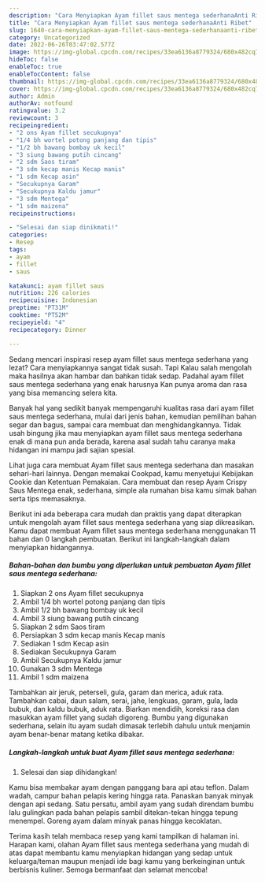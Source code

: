 ```yaml
---
description: "Cara Menyiapkan Ayam fillet saus mentega sederhanaAnti Ribet"
title: "Cara Menyiapkan Ayam fillet saus mentega sederhanaAnti Ribet"
slug: 1640-cara-menyiapkan-ayam-fillet-saus-mentega-sederhanaanti-ribet
category: Uncategorized
date: 2022-06-26T03:47:02.577Z
image: https://img-global.cpcdn.com/recipes/33ea6136a8779324/680x482cq70/ayam-fillet-saus-mentega-sederhana-foto-resep-utama.jpg
hideToc: false
enableToc: true
enableTocContent: false
thumbnail: https://img-global.cpcdn.com/recipes/33ea6136a8779324/680x482cq70/ayam-fillet-saus-mentega-sederhana-foto-resep-utama.jpg
cover: https://img-global.cpcdn.com/recipes/33ea6136a8779324/680x482cq70/ayam-fillet-saus-mentega-sederhana-foto-resep-utama.jpg
author: Admin
authorAv: notfound
ratingvalue: 3.2
reviewcount: 3
recipeingredient:
- "2 ons Ayam fillet secukupnya"
- "1/4 bh wortel potong panjang dan tipis"
- "1/2 bh bawang bombay uk kecil"
- "3 siung bawang putih cincang"
- "2 sdm Saos tiram"
- "3 sdm kecap manis Kecap manis"
- "1 sdm Kecap asin"
- "Secukupnya Garam"
- "Secukupnya Kaldu jamur"
- "3 sdm Mentega"
- "1 sdm maizena"
recipeinstructions:

- "Selesai dan siap dinikmati!"
categories:
- Resep
tags:
- ayam
- fillet
- saus

katakunci: ayam fillet saus 
nutrition: 226 calories
recipecuisine: Indonesian
preptime: "PT31M"
cooktime: "PT52M"
recipeyield: "4"
recipecategory: Dinner

---
```



Sedang mencari inspirasi resep ayam fillet saus mentega sederhana yang lezat? Cara menyiapkannya sangat tidak susah. Tapi Kalau salah mengolah maka hasilnya akan hambar dan bahkan tidak sedap. Padahal ayam fillet saus mentega sederhana yang enak harusnya Kan punya aroma dan rasa yang bisa memancing selera kita.


Banyak hal yang sedikit banyak mempengaruhi kualitas rasa dari ayam fillet saus mentega sederhana, mulai dari jenis bahan, kemudian pemilihan bahan segar dan bagus, sampai cara membuat dan menghidangkannya. Tidak usah bingung jika mau menyiapkan ayam fillet saus mentega sederhana enak di mana pun anda berada, karena asal sudah tahu caranya maka hidangan ini mampu jadi sajian spesial.

Lihat juga cara membuat Ayam fillet saus mentega sederhana dan masakan sehari-hari lainnya. Dengan memakai Cookpad, kamu menyetujui Kebijakan Cookie dan Ketentuan Pemakaian. Cara membuat dan resep Ayam Crispy Saus Mentega enak, sederhana, simple ala rumahan bisa kamu simak bahan serta tips memasaknya.


Berikut ini ada beberapa cara mudah dan praktis yang dapat diterapkan untuk mengolah ayam fillet saus mentega sederhana yang siap dikreasikan. Kamu dapat membuat Ayam fillet saus mentega sederhana menggunakan 11 bahan dan 0 langkah pembuatan. Berikut ini langkah-langkah dalam menyiapkan hidangannya.

<!--inarticleads1-->

##### Bahan-bahan dan bumbu yang diperlukan untuk pembuatan Ayam fillet saus mentega sederhana:

1. Siapkan 2 ons Ayam fillet secukupnya
1. Ambil 1/4 bh wortel potong panjang dan tipis
1. Ambil 1/2 bh bawang bombay uk kecil
1. Ambil 3 siung bawang putih cincang
1. Siapkan 2 sdm Saos tiram
1. Persiapkan 3 sdm kecap manis Kecap manis
1. Sediakan 1 sdm Kecap asin
1. Sediakan Secukupnya Garam
1. Ambil Secukupnya Kaldu jamur
1. Gunakan 3 sdm Mentega
1. Ambil 1 sdm maizena


Tambahkan air jeruk, peterseli, gula, garam dan merica, aduk rata. Tambahkan cabai, daun salam, serai, jahe, lengkuas, garam, gula, lada bubuk, dan kaldu bubuk, aduk rata. Biarkan mendidih, koreksi rasa dan masukkan ayam fillet yang sudah digoreng. Bumbu yang digunakan sederhana, selain itu ayam sudah dimasak terlebih dahulu untuk menjamin ayam benar-benar matang ketika dibakar. 

<!--inarticleads2-->

##### Langkah-langkah untuk buat Ayam fillet saus mentega sederhana:


1. Selesai dan siap dihidangkan!

Kamu bisa membakar ayam dengan panggang bara api atau teflon. Dalam wadah, campur bahan pelapis kering hingga rata. Panaskan banyak minyak dengan api sedang. Satu persatu, ambil ayam yang sudah direndam bumbu lalu gulingkan pada bahan pelapis sambil ditekan-tekan hingga tepung menempel. Goreng ayam dalam minyak panas hingga kecoklatan. 

Terima kasih telah membaca resep yang kami tampilkan di halaman ini. Harapan kami, olahan Ayam fillet saus mentega sederhana yang mudah di atas dapat membantu kamu menyiapkan hidangan yang sedap untuk keluarga/teman maupun menjadi ide bagi kamu yang berkeinginan untuk berbisnis kuliner. Semoga bermanfaat dan selamat mencoba!
